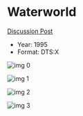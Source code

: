 # Waterworld

[Discussion Post](https://www.avsforum.com/threads/bass-eq-for-filtered-movies.2995212/post-57622460)

* Year: 1995
* Format: DTS:X

![img 0](https://i.imgur.com/J0VSnIv.jpg)

![img 1](https://i.imgur.com/ajxI8Pt.jpg)

![img 2](https://i.imgur.com/h1Wh8Go.jpg)

![img 3](https://i.imgur.com/AuYBPln.jpg)

